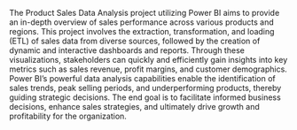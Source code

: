 The Product Sales Data Analysis project utilizing Power BI aims to provide an in-depth overview of sales performance across various products and regions. This project involves the extraction, transformation, and loading (ETL) of sales data from diverse sources, followed by the creation of dynamic and interactive dashboards and reports. Through these visualizations, stakeholders can quickly and efficiently gain insights into key metrics such as sales revenue, profit margins, and customer demographics. Power BI’s powerful data analysis capabilities enable the identification of sales trends, peak selling periods, and underperforming products, thereby guiding strategic decisions. The end goal is to facilitate informed business decisions, enhance sales strategies, and ultimately drive growth and profitability for the organization.
